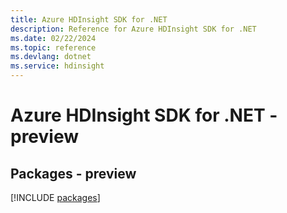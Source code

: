 ```yaml
---
title: Azure HDInsight SDK for .NET
description: Reference for Azure HDInsight SDK for .NET
ms.date: 02/22/2024
ms.topic: reference
ms.devlang: dotnet
ms.service: hdinsight
---
```

# Azure HDInsight SDK for .NET - preview
## Packages - preview
[!INCLUDE [packages](hdinsight-index.md)]